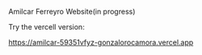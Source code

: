 Amilcar Ferreyro Website(in progress)

Try the vercell version:

https://amilcar-59351vfyz-gonzalorocamora.vercel.app
